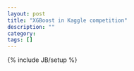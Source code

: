 ```yaml
---
layout: post
title: "XGBoost in Kaggle competition"
description: ""
category: 
tags: []
---
```

{% include JB/setup %}
